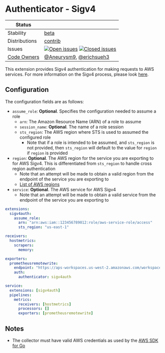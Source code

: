 # Authenticator - Sigv4
<!-- status autogenerated section -->
| Status        |           |
| ------------- |-----------|
| Stability     | [beta]  |
| Distributions | [contrib] |
| Issues        | [![Open issues](https://img.shields.io/github/issues-search/open-telemetry/opentelemetry-collector-contrib?query=is%3Aissue%20is%3Aopen%20label%3Aextension%2Fsigv4auth%20&label=open&color=orange&logo=opentelemetry)](https://github.com/open-telemetry/opentelemetry-collector-contrib/issues?q=is%3Aopen+is%3Aissue+label%3Aextension%2Fsigv4auth) [![Closed issues](https://img.shields.io/github/issues-search/open-telemetry/opentelemetry-collector-contrib?query=is%3Aissue%20is%3Aclosed%20label%3Aextension%2Fsigv4auth%20&label=closed&color=blue&logo=opentelemetry)](https://github.com/open-telemetry/opentelemetry-collector-contrib/issues?q=is%3Aclosed+is%3Aissue+label%3Aextension%2Fsigv4auth) |
| [Code Owners](https://github.com/open-telemetry/opentelemetry-collector-contrib/blob/main/CONTRIBUTING.md#becoming-a-code-owner)    | [@Aneurysm9](https://www.github.com/Aneurysm9), [@erichsueh3](https://www.github.com/erichsueh3) |

[beta]: https://github.com/open-telemetry/opentelemetry-collector#beta
[contrib]: https://github.com/open-telemetry/opentelemetry-collector-releases/tree/main/distributions/otelcol-contrib
<!-- end autogenerated section -->

This extension provides Sigv4 authentication for making requests to AWS services. For more information on the Sigv4 process, please look [here](https://docs.aws.amazon.com/general/latest/gr/signature-version-4.html).

## Configuration

The configuration fields are as follows:

* `assume_role`: **Optional**. Specifies the configuration needed to assume a role
  * `arn`: The Amazon Resource Name (ARN) of a role to assume
  * `session_name`: **Optional**. The name of a role session
  * `sts_region`: The AWS region where STS is used to assumed the configured role
    * Note that if a role is intended to be assumed, and `sts_region` is not provided, then `sts_region` will default to the value for `region` if `region` is provided
* `region`: **Optional**. The AWS region for the service you are exporting to for AWS Sigv4. This is differentiated from `sts_region` to handle cross region authentication
    * Note that an attempt will be made to obtain a valid region from the endpoint of the service you are exporting to
    * [List of AWS regions](https://docs.aws.amazon.com/AmazonRDS/latest/UserGuide/Concepts.RegionsAndAvailabilityZones.html)
* `service`: **Optional**. The AWS service for AWS Sigv4
    * Note that an attempt will be made to obtain a valid service from the endpoint of the service you are exporting to


```yaml
extensions:
  sigv4auth:
    assume_role:
      arn: "arn:aws:iam::123456789012:role/aws-service-role/access"
      sts_region: "us-east-1"

receivers:
  hostmetrics:
    scrapers:
      memory:

exporters:
  prometheusremotewrite:
    endpoint: "https://aps-workspaces.us-west-2.amazonaws.com/workspaces/ws-XXX/api/v1/remote_write"
    auth:
      authenticator: sigv4auth

service:
  extensions: [sigv4auth]
  pipelines:
    metrics:
      receivers: [hostmetrics]
      processors: []
      exporters: [prometheusremotewrite]
```

## Notes

* The collector must have valid AWS credentials as used by the [AWS SDK for Go](https://aws.github.io/aws-sdk-go-v2/docs/configuring-sdk/#specifying-credentials)
